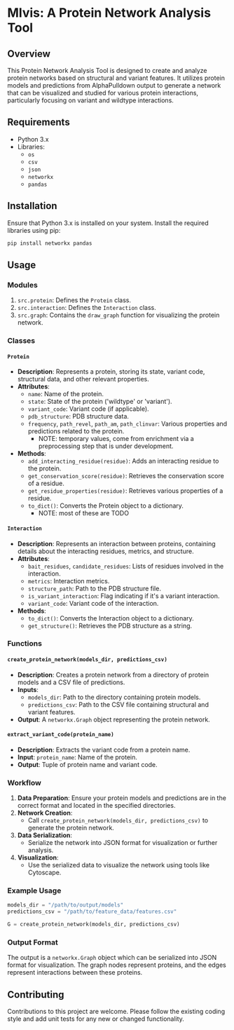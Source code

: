 # MIvis: A Protein Network Analysis Tool

## Overview

This Protein Network Analysis Tool is designed to create and analyze protein networks based on structural and variant features. It utilizes protein models and predictions from AlphaPulldown output to generate a network that can be visualized and studied for various protein interactions, particularly focusing on variant and wildtype interactions.

## Requirements

- Python 3.x
- Libraries:
  - `os`
  - `csv`
  - `json`
  - `networkx`
  - `pandas`

## Installation

Ensure that Python 3.x is installed on your system. Install the required libraries using pip:

```bash
pip install networkx pandas
```

## Usage

### Modules

1. `src.protein`: Defines the `Protein` class.
2. `src.interaction`: Defines the `Interaction` class.
3. `src.graph`: Contains the `draw_graph` function for visualizing the protein network.

### Classes

#### `Protein`

- **Description**: Represents a protein, storing its state, variant code, structural data, and other relevant properties.
- **Attributes**:
  - `name`: Name of the protein.
  - `state`: State of the protein ('wildtype' or 'variant').
  - `variant_code`: Variant code (if applicable).
  - `pdb_structure`: PDB structure data.
  - `frequency`, `path_revel`, `path_am`, `path_clinvar`: Various properties and predictions related to the protein.
    - NOTE: temporary values, come from enrichment via a preprocessing step that is under development.
- **Methods**:
  - `add_interacting_residue(residue)`: Adds an interacting residue to the protein.
  - `get_conservation_score(residue)`: Retrieves the conservation score of a residue.
  - `get_residue_properties(residue)`: Retrieves various properties of a residue.
  - `to_dict()`: Converts the Protein object to a dictionary.
    - NOTE: most of these are TODO

#### `Interaction`

- **Description**: Represents an interaction between proteins, containing details about the interacting residues, metrics, and structure.
- **Attributes**:
  - `bait_residues`, `candidate_residues`: Lists of residues involved in the interaction.
  - `metrics`: Interaction metrics.
  - `structure_path`: Path to the PDB structure file.
  - `is_variant_interaction`: Flag indicating if it's a variant interaction.
  - `variant_code`: Variant code of the interaction.
- **Methods**:
  - `to_dict()`: Converts the Interaction object to a dictionary.
  - `get_structure()`: Retrieves the PDB structure as a string.

### Functions

#### `create_protein_network(models_dir, predictions_csv)`

- **Description**: Creates a protein network from a directory of protein models and a CSV file of predictions.
- **Inputs**:
  - `models_dir`: Path to the directory containing protein models.
  - `predictions_csv`: Path to the CSV file containing structural and variant features.
- **Output**: A `networkx.Graph` object representing the protein network.

#### `extract_variant_code(protein_name)`

- **Description**: Extracts the variant code from a protein name.
- **Input**: `protein_name`: Name of the protein.
- **Output**: Tuple of protein name and variant code.

### Workflow

1. **Data Preparation**: Ensure your protein models and predictions are in the correct format and located in the specified directories.
2. **Network Creation**:
   - Call `create_protein_network(models_dir, predictions_csv)` to generate the protein network.
3. **Data Serialization**:
   - Serialize the network into JSON format for visualization or further analysis.
4. **Visualization**:
   - Use the serialized data to visualize the network using tools like Cytoscape.

### Example Usage

```python
models_dir = "/path/to/output/models"
predictions_csv = "/path/to/feature_data/features.csv"

G = create_protein_network(models_dir, predictions_csv)
```

### Output Format

The output is a `networkx.Graph` object which can be serialized into JSON format for visualization. The graph nodes represent proteins, and the edges represent interactions between these proteins.

## Contributing

Contributions to this project are welcome. Please follow the existing coding style and add unit tests for any new or changed functionality.